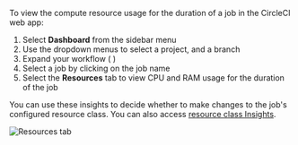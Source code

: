 
To view the compute resource usage for the duration of a job in the CircleCI web app:

1. Select **Dashboard** from the sidebar menu
1. Use the dropdown menus to select a project, and a branch
1. Expand your workflow ( <i class="fa fa-caret-right" aria-hidden="true"></i> )
1. Select a job by clicking on the job name
1. Select the **Resources** tab to view CPU and RAM usage for the duration of the job

You can use these insights to decide whether to make changes to the job's configured resource class. You can also access [resource class Insights](/docs/resource-class-overview/#resource-class-insights).

![Resources tab]({{site.baseurl}}/assets/img/docs/view-resource-usage.png)